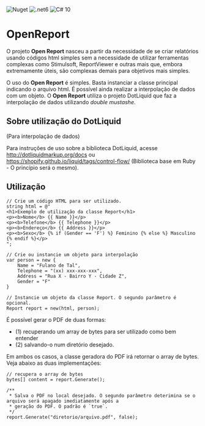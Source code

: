 ![Nuget](https://img.shields.io/nuget/v/DotCreative.Services.OpenReport) ![.net6](https://img.shields.io/badge/.NET-6-blue) ![C# 10](https://img.shields.io/badge/C%23-10-blue)

# OpenReport
O projeto **Open Report** nasceu a partir da necessidade de se criar relatórios usando códigos html simples sem a necessidade de utilizar ferramentas complexas como Stimulsoft, ReportViewer e outras mais que, embora extremamente úteis, são complexas demais para objetivos mais simples.

O uso do **Open Report** é simples. Basta instanciar a classe principal indicando o arquivo html. É possível ainda realizar a interpolação de dados com um objeto. O **Open Report** utiliza o projeto DotLiquid que faz a interpolação de dados utilizando *double mustashe*.

## Sobre utilização do DotLiquid
(Para interpolação de dados)

Para instruções de uso sobre a biblioteca DotLiquid, acesse http://dotliquidmarkup.org/docs ou https://shopify.github.io/liquid/tags/control-flow/ (Biblioteca base em Ruby - O princípio será o mesmo).

## Utilização
```
// Crie um código HTML para ser utilizado.
string html = @"
<h1>Exemplo de utilização da classe Report</h1>
<p><b>Nome</b> {{ Name }}</p>
<p><b>Telefone</b> {{ Telephone }}</p>
<p><b>Endereço</b> {{ Address }}</p>
<p><b>Sexo</b> {% if (Gender == 'F') %} Feminino {% else %} Masculino {% endif %}</p>
";

// Crie ou instancie um objeto para interpolação
var person = new {
    Name = "Fulano de Tal",
    Telephone = "(xx) xxx-xxx-xxx",
    Address = "Rua X - Bairro Y - Cidade Z",
    Gender = "F"
}

// Instancie um objeto da classe Report. O segundo parâmetro é opcional.
Report report = new(html, person);
```

É possível gerar o PDF de duas formas:
- (1) recuperando um array de bytes para ser utilizado como bem entender
- (2) salvando-o num diretório desejado.

Em ambos os casos, a classe geradora do PDF irá retornar o array de bytes. Veja abaixo as duas implementações:

```
// recupera o array de bytes
bytes[] content = report.Generate();

/**
 * Salva o PDF no local desejado. O segundo parâmetro deterimina se o arquivo será apagado imediatamente após a
 * geração do PDF. O padrão é `true`.
 */
report.Generate("diretorio/arquivo.pdf", false);
```